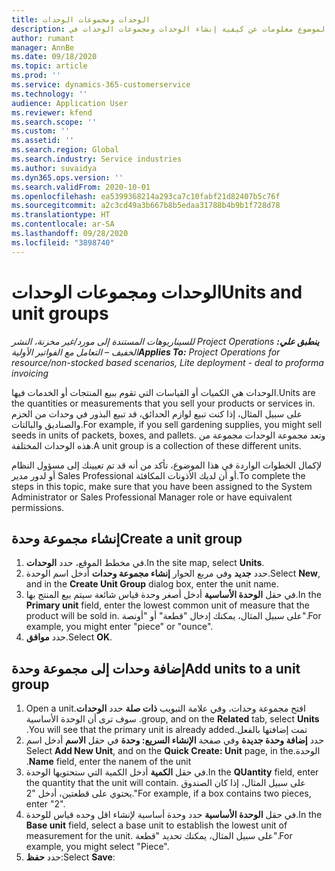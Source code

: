 ```yaml
---
title: الوحدات ومجموعات الوحدات
description: يقدم هذا الموضوع معلومات عن كيفية إنشاء الوحدات ومجموعات الوحدات في Dynamics 365 Project Operations.
author: rumant
manager: AnnBe
ms.date: 09/18/2020
ms.topic: article
ms.prod: ''
ms.service: dynamics-365-customerservice
ms.technology: ''
audience: Application User
ms.reviewer: kfend
ms.search.scope: ''
ms.custom: ''
ms.assetid: ''
ms.search.region: Global
ms.search.industry: Service industries
ms.author: suvaidya
ms.dyn365.ops.version: ''
ms.search.validFrom: 2020-10-01
ms.openlocfilehash: ea5399368214a293ca7c10fabf21d82407b5c76f
ms.sourcegitcommit: a2c3cd49a3b667b8b5edaa31788b4b9b1f728d78
ms.translationtype: HT
ms.contentlocale: ar-SA
ms.lasthandoff: 09/28/2020
ms.locfileid: "3898740"
---
```

# <a name="units-and-unit-groups"></a><span data-ttu-id="755ed-103">الوحدات ومجموعات الوحدات</span><span class="sxs-lookup"><span data-stu-id="755ed-103">Units and unit groups</span></span>

<span data-ttu-id="755ed-104">_**ينطبق علي:** ‏‫Project Operations للسيناريوهات المستندة إلى مورد/غير مخزنة‬، ‏‫النشر الخفيف – التعامل مع الفواتير الأولية‬_</span><span class="sxs-lookup"><span data-stu-id="755ed-104">_**Applies To:** Project Operations for resource/non-stocked based scenarios, Lite deployment - deal to proforma invoicing_</span></span>

<span data-ttu-id="755ed-105">الوحدات هي الكميات أو القياسات التي تقوم ببيع المنتجات أو الخدمات فيها.</span><span class="sxs-lookup"><span data-stu-id="755ed-105">Units are the quantities or measurements that you sell your products or services in.</span></span> <span data-ttu-id="755ed-106">على سبيل المثال، إذا كنت تبيع لوازم الحدائق، قد تبيع البذور في وحدات من الحزم والصناديق والبالتات.</span><span class="sxs-lookup"><span data-stu-id="755ed-106">For example, if you sell gardening supplies, you might sell seeds in units of packets, boxes, and pallets.</span></span> <span data-ttu-id="755ed-107">وتعد مجموعة الوحدات مجموعة من هذه الوحدات المختلفة.</span><span class="sxs-lookup"><span data-stu-id="755ed-107">A unit group is a collection of these different units.</span></span>

<span data-ttu-id="755ed-108">لإكمال الخطوات الواردة في هذا الموضوع، تأكد من أنه قد تم تعيينك إلى مسؤول النظام أو لدور مدير Sales Professional أو أن لديك الأذونات المكافئة.</span><span class="sxs-lookup"><span data-stu-id="755ed-108">To complete the steps in this topic, make sure that you have been assigned to the System Administrator or Sales Professional Manager role or have equivalent permissions.</span></span>

## <a name="create-a-unit-group"></a><span data-ttu-id="755ed-109">إنشاء مجموعة وحدة</span><span class="sxs-lookup"><span data-stu-id="755ed-109">Create a unit group</span></span>

1. <span data-ttu-id="755ed-110">في مخطط الموقع، حدد **الوحدات**.</span><span class="sxs-lookup"><span data-stu-id="755ed-110">In the site map, select **Units**.</span></span>
2. <span data-ttu-id="755ed-111">حدد **جديد** وفي مربع الحوار **إنشاء مجموعة وحدات** أدخل اسم الوحدة.</span><span class="sxs-lookup"><span data-stu-id="755ed-111">Select **New**, and in the **Create Unit Group** dialog box, enter the unit name.</span></span>
3. <span data-ttu-id="755ed-112">في حقل **‏‫الوحدة الأساسية‬** أدخل أصغر وحدة قياس شائعة سيتم بيع المنتج بها.</span><span class="sxs-lookup"><span data-stu-id="755ed-112">In the **Primary unit** field, enter the lowest common unit of measure that the product will be sold in.</span></span> <span data-ttu-id="755ed-113">على سبيل المثال، يمكنك إدخال "قطعة" أو "أونصة".</span><span class="sxs-lookup"><span data-stu-id="755ed-113">For example, you might enter "piece" or "ounce".</span></span>
4. <span data-ttu-id="755ed-114">حدد **موافق**.</span><span class="sxs-lookup"><span data-stu-id="755ed-114">Select **OK**.</span></span>

## <a name="add-units-to-a-unit-group"></a><span data-ttu-id="755ed-115">إضافة وحدات إلى مجموعة وحدة</span><span class="sxs-lookup"><span data-stu-id="755ed-115">Add units to a unit group</span></span>

1. <span data-ttu-id="755ed-116">افتح مجموعة وحدات، وفي علامة التبويب **ذات صلة‬‏‫** حدد **الوحدات**.</span><span class="sxs-lookup"><span data-stu-id="755ed-116">Open a unit group, and on the **Related** tab, select **Units**.</span></span> <span data-ttu-id="755ed-117">سوف ترى أن الوحدة الأساسية تمت إضافتها بالفعل.</span><span class="sxs-lookup"><span data-stu-id="755ed-117">You will see that the primary unit is already added.</span></span>
2. <span data-ttu-id="755ed-118">حدد **إضافة وحدة جديدة** وفي صفحة **الإنشاء السريع: وحدة‬‏‫** في حقل **الاسم** أدخل اسم الوحدة.</span><span class="sxs-lookup"><span data-stu-id="755ed-118">Select **Add New Unit**, and on the **Quick Create: Unit** page, in the **Name** field, enter the nanem of the unit.</span></span>
3. <span data-ttu-id="755ed-119">في حقل **الكمية** أدخل الكمية التي ستحتويها الوحدة.</span><span class="sxs-lookup"><span data-stu-id="755ed-119">In the **QUantity** field, enter the quantity that the unit will contain.</span></span> <span data-ttu-id="755ed-120">على سبيل المثال، إذا كان الصندوق يحتوي على قطعتين، أدخل "2."</span><span class="sxs-lookup"><span data-stu-id="755ed-120">For example, if a box contains two pieces, enter "2".</span></span> 
4. <span data-ttu-id="755ed-121">في حقل **‏‫الوحدة الأساسية‬** حدد وحدة أساسية لإنشاء اقل وحده قياس للوحدة.</span><span class="sxs-lookup"><span data-stu-id="755ed-121">In the **Base unit** field, select a base unit to establish the lowest unit of measurement for the unit.</span></span> <span data-ttu-id="755ed-122">على سبيل المثال، يمكنك تحديد "قطعة".</span><span class="sxs-lookup"><span data-stu-id="755ed-122">For example, you might select "Piece".</span></span>
5. <span data-ttu-id="755ed-123">حدد **حفظ**:</span><span class="sxs-lookup"><span data-stu-id="755ed-123">Select **Save**:</span></span>
